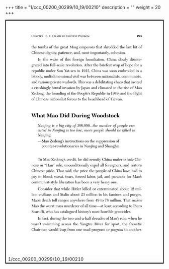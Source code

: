 +++
title = "1/ccc_00200_00299/10_19/00210"
description = ""
weight = 20
+++

<table style="border:2px solid black;max-width:800px;max-height:800px;" 
><tr><td>
<img class="center-fit-jpg"
src="/jpg_/out_jpg_dbc_210.jpg">
1/ccc_00200_00299/10_19/00210
</img></td></tr></table>
